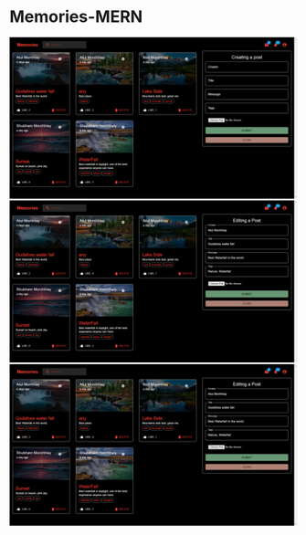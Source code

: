 # Memories-MERN
![Alt text](./client/src/Assets/Screenshot%20(14).png?raw=true "Memories Main Page")
![Alt text](./client/src/Assets/Screenshot%20(15).png?raw=true "Edit functionality")
![Alt text](./client/src/Assets/Screenshot%20(16).png?raw=true "Like functionality")

